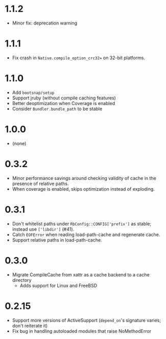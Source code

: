 # 1.1.2

* Minor fix: deprecation warning

# 1.1.1

* Fix crash in `Native.compile_option_crc32=` on 32-bit platforms.

# 1.1.0

* Add `bootsnap/setup`
* Support jruby (without compile caching features)
* Better deoptimization when Coverage is enabled
* Consider `Bundler.bundle_path` to be stable

# 1.0.0

* (none)

# 0.3.2

* Minor performance savings around checking validity of cache in the presence of relative paths.
* When coverage is enabled, skips optimization instead of exploding.

# 0.3.1

* Don't whitelist paths under `RbConfig::CONFIG['prefix']` as stable; instead use `['libdir']` (#41).
* Catch `EOFError` when reading load-path-cache and regenerate cache.
* Support relative paths in load-path-cache.

# 0.3.0

* Migrate CompileCache from xattr as a cache backend to a cache directory
    * Adds support for Linux and FreeBSD

# 0.2.15

* Support more versions of ActiveSupport (`depend_on`'s signature varies; don't reiterate it)
* Fix bug in handling autoloaded modules that raise NoMethodError
